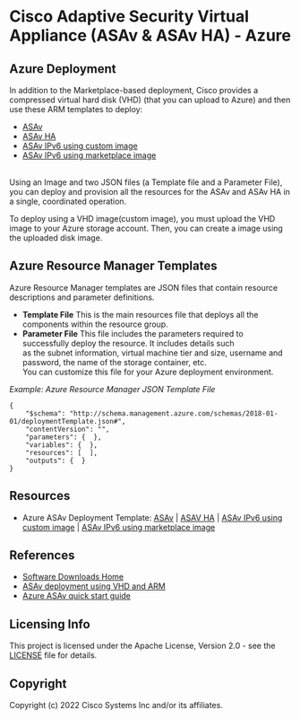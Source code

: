 # Cisco Adaptive Security Virtual Appliance (ASAv & ASAv HA) - Azure

## Azure Deployment

In addition to the Marketplace-based deployment, Cisco provides a compressed virtual hard disk (VHD) (that you can upload to Azure) and then use these ARM templates to deploy:
* [ASAv](ASAv9.20/asav/README.md)
* [ASAv HA](ASAv9.20/asav-ha/README.md)
* [ASAv IPv6 using custom image](ASAv9.20/asav-ipv6-custom-image-template)
* [ASAv IPv6 using marketplace image](ASAv9.20/asav-ipv6-mp-image-template)
<br>
Using an Image and two JSON files (a Template file and a Parameter File), you can deploy and provision all the resources for the ASAv and ASAv HA in a single, coordinated operation.<br>

To deploy using a VHD image(custom image), you must upload the VHD image to your Azure storage account. Then, you can create a image using the uploaded disk image.<br>

## Azure Resource Manager Templates
Azure Resource Manager templates are JSON files that contain resource descriptions and parameter definitions.<br>

* **Template File**  This is the main resources file that deploys all the components within the resource group.<br>
* **Parameter File** This file includes the parameters required to successfully deploy the resource. It includes details such<br>
as the subnet information, virtual machine tier and size, username and password, the name of the storage container, etc.<br>
You can customize this file for your Azure deployment environment.

*Example: Azure Resource Manager JSON Template File*
```
{
    "$schema": "http://schema.management.azure.com/schemas/2018-01-01/deploymentTemplate.json#",
    "contentVersion": "",
    "parameters": {  },
    "variables": {  },
    "resources": [  ],
    "outputs": {  }
}
```

## Resources
* Azure ASAv Deployment Template: [ASAv](ASAv9.20/asav/README.md)  |   [ASAV HA](ASAv9.20/asav-ha/README.md) | [ASAv IPv6 using custom image](ASAv9.20/asav-ipv6-custom-image-template/README.md)   | [ASAv IPv6 using marketplace image](ASAv9.20/asav-ipv6-mp-image-template/README.md)

## References
* [Software Downloads Home](https://software.cisco.com/download/home/286119613/type/280775065/release/9.20.2)
* [ASAv deployment using VHD and ARM](https://www.cisco.com/c/en/us/td/docs/security/asa/asa919/asav/getting-started/asa-virtual-919-gsg/asav_azure.html#id_87923)
* [Azure ASAv quick start guide](https://www.cisco.com/c/en/us/td/docs/security/asa/asa918/asav/getting-started/asav-918-gsg/asav_azure.html)

## Licensing Info
This project is licensed under the Apache License, Version 2.0 - see the [LICENSE](../../LICENSE) file for details.

## Copyright
Copyright (c) 2022 Cisco Systems Inc and/or its affiliates.
